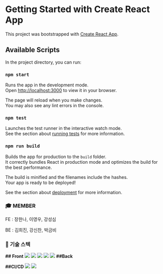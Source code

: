 # Getting Started with Create React App

This project was bootstrapped with [Create React App](https://github.com/facebook/create-react-app).

## Available Scripts

In the project directory, you can run:

### `npm start`

Runs the app in the development mode.\
Open [http://localhost:3000](http://localhost:3000) to view it in your browser.

The page will reload when you make changes.\
You may also see any lint errors in the console.

### `npm test`

Launches the test runner in the interactive watch mode.\
See the section about [running tests](https://facebook.github.io/create-react-app/docs/running-tests) for more information.

### `npm run build`

Builds the app for production to the `build` folder.\
It correctly bundles React in production mode and optimizes the build for the best performance.

The build is minified and the filenames include the hashes.\
Your app is ready to be deployed!

See the section about [deployment](https://facebook.github.io/create-react-app/docs/deployment) for more information.

### :mortar_board: MEMBER
FE : 장한나, 이영우, 강성심

BE : 김희진, 강신찬, 박금비

### :low_brightness: 기술 스텍
**## Front**
<img src="https://img.shields.io/badge/React-61DAFB?style=flat&logo=React&logoColor=white"/>
<img src="https://img.shields.io/badge/styled-components-#DB7093?style=flat&logo=React&logoColor=white"/>
<img src="https://img.shields.io/badge/Redux-#764ABC?style=flat&logo=React&logoColor=white"/>
<img src="https://img.shields.io/badge/Axios-#5A29E4?style=flat&logo=React&logoColor=white"/>
<img src="https://img.shields.io/badge/React Router-#CA4245?style=flat&logo=React&logoColor=white"/>
**##Back**


**##CI/CD**
<img src="https://img.shields.io/badge/Amazon S3-#569A31?style=flat&logo=React&logoColor=white"/>
<img src="https://img.shields.io/badge/Amazon EC2-#FF9900?style=flat&logo=React&logoColor=white"/>
